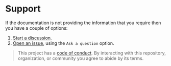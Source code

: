 # Support

If the documentation is not providing the information that you require then you have a couple of options:

1. [Start a discussion](https://github.com/DevelopersToolbox/github-lister-core/discussions).
1. [Open an issue](https://github.com/DevelopersToolbox/github-lister-core/issues), using the `Ask a question` option.

> This project has a [code of conduct](CODE_OF_CONDUCT.md). By interacting with this repository, organization, or community you agree to abide by its terms.

